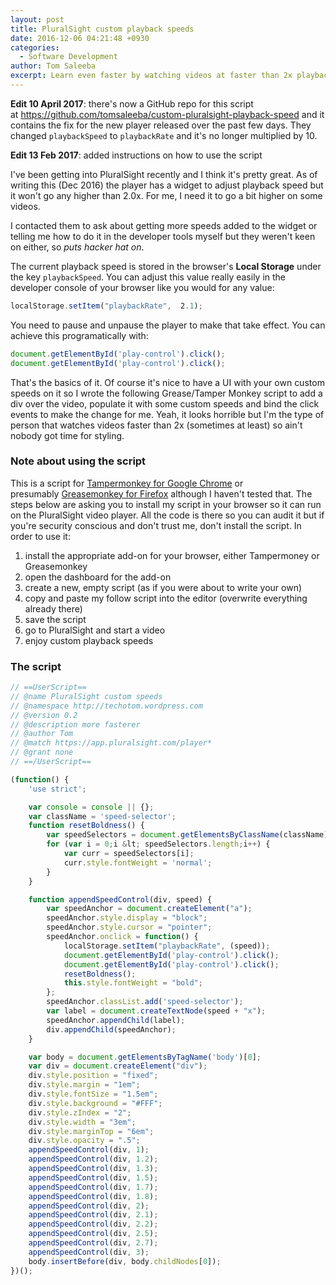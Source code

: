 ```yaml
---
layout: post
title: PluralSight custom playback speeds
date: 2016-12-06 04:21:48 +0930
categories:
  - Software Development
author: Tom Saleeba
excerpt: Learn even faster by watching videos at faster than 2x playback speed.
---
```

**Edit 10 April 2017**: there's now a GitHub repo for this script at https://github.com/tomsaleeba/custom-pluralsight-playback-speed and it contains the fix for the new player released over the past few days. They changed `playbackSpeed` to `playbackRate` and it's no longer multiplied by 10.

**Edit 13 Feb 2017**: added instructions on how to use the script

I've been getting into PluralSight recently and I think it's pretty great. As of writing this (Dec 2016) the player has a widget to adjust playback speed but it won't go any higher than 2.0x. For me, I need it to go a bit higher on some videos.

I contacted them to ask about getting more speeds added to the widget or telling me how to do it in the developer tools myself but they weren't keen on either, so *puts hacker hat on*.

The current playback speed is stored in the browser's **Local Storage** under the key `playbackSpeed`. You can adjust this value really easily in the developer console of your browser like you would for any value:
```javascript
localStorage.setItem("playbackRate",  2.1);
```
You need to pause and unpause the player to make that take effect. You can achieve this programatically with:
```javascript
document.getElementById('play-control').click();
document.getElementById('play-control').click();
```

That's the basics of it. Of course it's nice to have a UI with your own custom speeds on it so I wrote the following Grease/Tamper Monkey script to add a div over the video, populate it with some custom speeds and bind the click events to make the change for me. Yeah, it looks horrible but I'm the type of person that watches videos faster than 2x (sometimes at least) so ain't nobody got time for styling.

### Note about using the script

This is a script for [Tampermonkey for Google Chrome](https://tampermonkey.net/) or presumably [Greasemonkey for Firefox](https://addons.mozilla.org/en-US/firefox/addon/greasemonkey/) although I haven't tested that. The steps below are asking you to install my script in your browser so it can run on the PluralSight video player. All the code is there so you can audit it but if you're security conscious and don't trust me, don't install the script. In order to use it:

 1. install the appropriate add-on for your browser, either Tampermoney or Greasemonkey
 1. open the dashboard for the add-on
 1. create a new, empty script (as if you were about to write your own)
 1. copy and paste my follow script into the editor (overwrite everything already there)
 1. save the script
 1. go to PluralSight and start a video
 1. enjoy custom playback speeds

### The script
```javascript
// ==UserScript==
// @name PluralSight custom speeds
// @namespace http://techotom.wordpress.com
// @version 0.2
// @description more fasterer
// @author Tom
// @match https://app.pluralsight.com/player*
// @grant none
// ==/UserScript==

(function() {
    'use strict';

    var console = console || {};
    var className = 'speed-selector';
    function resetBoldness() {
        var speedSelectors = document.getElementsByClassName(className);
        for (var i = 0;i &lt; speedSelectors.length;i++) {
            var curr = speedSelectors[i];
            curr.style.fontWeight = 'normal';
        }
    }

    function appendSpeedControl(div, speed) {
        var speedAnchor = document.createElement("a");
        speedAnchor.style.display = "block";
        speedAnchor.style.cursor = "pointer";
        speedAnchor.onclick = function() {
            localStorage.setItem("playbackRate", (speed));
            document.getElementById('play-control').click();
            document.getElementById('play-control').click();
            resetBoldness();
            this.style.fontWeight = "bold";
        };
        speedAnchor.classList.add('speed-selector');
        var label = document.createTextNode(speed + "x");
        speedAnchor.appendChild(label);
        div.appendChild(speedAnchor);
    }

    var body = document.getElementsByTagName('body')[0];
    var div = document.createElement("div");
    div.style.position = "fixed";
    div.style.margin = "1em";
    div.style.fontSize = "1.5em";
    div.style.background = "#FFF";
    div.style.zIndex = "2";
    div.style.width = "3em";
    div.style.marginTop = "6em";
    div.style.opacity = ".5";
    appendSpeedControl(div, 1);
    appendSpeedControl(div, 1.2);
    appendSpeedControl(div, 1.3);
    appendSpeedControl(div, 1.5);
    appendSpeedControl(div, 1.7);
    appendSpeedControl(div, 1.8);
    appendSpeedControl(div, 2);
    appendSpeedControl(div, 2.1);
    appendSpeedControl(div, 2.2);
    appendSpeedControl(div, 2.5);
    appendSpeedControl(div, 2.7);
    appendSpeedControl(div, 3);
    body.insertBefore(div, body.childNodes[0]);
})();
```
